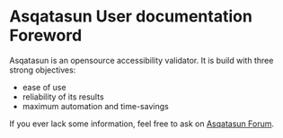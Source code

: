 # Asqatasun User documentation Foreword

Asqatasun is an opensource accessibility validator. It is build with three strong objectives:

* ease of use
* reliability of its results
* maximum automation and time-savings

If you ever lack some information, feel free to ask on [Asqatasun Forum](http://discuss.asqatasun.org/).

